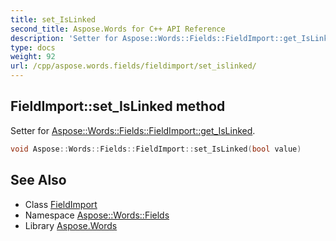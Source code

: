 ```yaml
---
title: set_IsLinked
second_title: Aspose.Words for C++ API Reference
description: 'Setter for Aspose::Words::Fields::FieldImport::get_IsLinked.'
type: docs
weight: 92
url: /cpp/aspose.words.fields/fieldimport/set_islinked/
---
```

## FieldImport::set_IsLinked method


Setter for [Aspose::Words::Fields::FieldImport::get_IsLinked](../get_islinked/).

```cpp
void Aspose::Words::Fields::FieldImport::set_IsLinked(bool value)
```

## See Also

* Class [FieldImport](../)
* Namespace [Aspose::Words::Fields](../../)
* Library [Aspose.Words](../../../)
